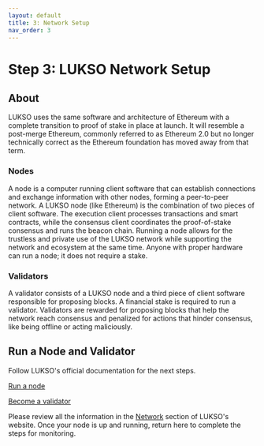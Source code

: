 ```yaml
---
layout: default
title: 3: Network Setup
nav_order: 3
---
```


# Step 3: LUKSO Network Setup

## About 

LUKSO uses the same software and architecture of Ethereum with a complete transition to proof of stake in place at launch. It will resemble a post-merge Ethereum, commonly referred to as Ethereum 2.0 but no longer technically correct as the Ethereum foundation has moved away from that term.

### Nodes

A node is a computer running client software that can establish connections and exchange information with other nodes, forming a peer-to-peer network. A LUKSO node (like Ethereum) is the combination of two pieces of client software. The execution client processes transactions and smart contracts, while the consensus client coordinates the proof-of-stake consensus and runs the beacon chain. Running a node allows for the trustless and private use of the LUKSO network while supporting the network and ecosystem at the same time. Anyone with proper hardware can run a node; it does not require a stake.

### Validators

A validator consists of a LUKSO node and a third piece of client software responsible for proposing blocks. A financial stake is required to run a validator. Validators are rewarded for proposing blocks that help the network reach consensus and penalized for actions that hinder consensus, like being offline or acting maliciously.

## Run a Node and Validator

Follow LUKSO's official documentation for the next steps.

[Run a node](https://docs.lukso.tech/networks/l16-testnet/run-node)

[Become a validator](https://docs.lukso.tech/networks/l16-testnet/become-validator)

Please review all the information in the [Network](https://docs.lukso.tech/networks/l16-testnet/) section of LUKSO's website. Once your node is up and running, return here to complete the steps for monitoring.
